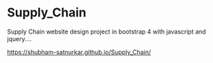 # Supply_Chain
Supply Chain website design project in bootstrap 4 with javascript and jquery....

https://shubham-satnurkar.github.io/Supply_Chain/

